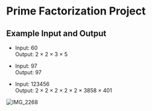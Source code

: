 # Prime Factorization Project

## Example Input and Output
- Input: 60  
  Output: 2 × 2 × 3 × 5  

- Input: 97  
  Output: 97  

- Input: 123456  
  Output: 2 × 2 × 2 × 2 × 2 × 3858 × 401  

![IMG_2268](IMG_2268.jpeg)
